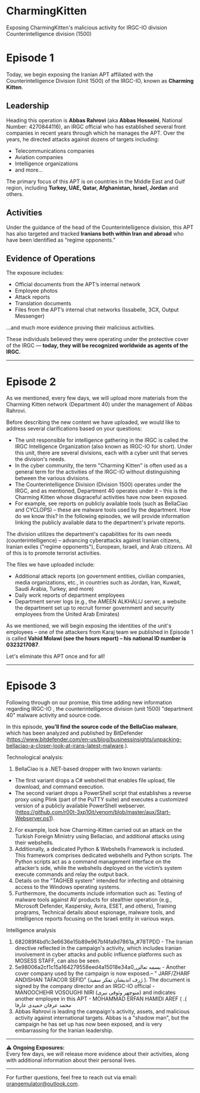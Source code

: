 # CharmingKitten
Exposing CharmingKitten's malicious activity for IRGC-IO division Counterintelligence division (1500)

# Episode 1
Today, we begin exposing the Iranian APT affiliated with the Counterintelligence Division (Unit 1500) of the IRGC-IO, known as **Charming Kitten**.

## Leadership  

Heading this operation is **Abbas Rahrovi** (aka **Abbas Hosseini**, National Number: 4270844116), an IRGC official who has established several front companies in recent years through which he manages the APT. Over the years, he directed attacks against dozens of targets including:

- Telecommunications companies  
- Aviation companies  
- Intelligence organizations
- and more...  

The primary focus of this APT is on countries in the Middle East and Gulf region, including **Turkey, UAE, Qatar, Afghanistan, Israel, Jordan** and others.

## Activities  

Under the guidance of the head of the Counterintelligence division, this APT has also targeted and tracked **Iranians both within Iran and abroad** who have been identified as “regime opponents.”

## Evidence of Operations  

The exposure includes:

- Official documents from the APT’s internal network  
- Employee photos
- Attack reports  
- Translation documents  
- Files from the APT’s internal chat networks (Issabelle, 3CX, Output Messenger)  

…and much more evidence proving their malicious activities.

These individuals believed they were operating under the protective cover of the IRGC — **today, they will be recognized worldwide as agents of the IRGC.**

---

# Episode 2

As we mentioned, every few days, we will upload more materials from the Charming Kitten network (Department 40) under the management of Abbas Rahrovi.

Before describing the new content we have uploaded, we would like to address several clarifications based on your questions:

- The unit responsible for intelligence gathering in the IRGC is called the IRGC Intelligence Organization (also known as IRGC-IO for short). Under this unit, there are several divisions, each with a cyber unit that serves the division's needs.
- In the cyber community, the term "Charming Kitten" is often used as a general term for the activities of the IRGC-IO without distinguishing between the various divisions.
- The Counterintelligence Division (Division 1500) operates under the IRGC, and as mentioned, Department 40 operates under it – this is the Charming Kitten whose disgraceful activities have now been exposed.
- For example, see reports on publicly available tools (such as BellaCiao and CYCLOPS) – these are malware tools used by the department. How do we know this? In the following episodes, we will provide information linking the publicly available data to the department's private reports.

The division utilizes the department's capabilities for its own needs (counterintelligence) – advancing cyberattacks against Iranian citizens, Iranian exiles ("regime opponents"), European, Israeli, and Arab citizens. All of this is to promote terrorist activities.

The files we have uploaded include:

- Additional attack reports (on government entities, civilian companies, media organizations, etc., in countries such as Jordan, Iran, Kuwait, Saudi Arabia, Turkey, and more)
- Daily work reports of department employees
- Department server logs (e.g., the AMEEN ALKHALIJ server, a website the department set up to recruit former government and security employees from the United Arab Emirates)

As we mentioned, we will begin exposing the identities of the unit's employees – one of the attackers from Karaj team we published in Episode 1 is called **Vahid Molawi (see the hours report) – his national ID number is 0323217087**.

Let's eliminate this APT once and for all!

---
# Episode 3
Following through on our promise, this time adding new information regarding IRGC-IO , the counterintelligence division (unit 1500) "department 40" malware activity and source code.

In this episode, **you’ll find the source code of the BellaCiao malware**, which has been analyzed and published by BitDefender (https://www.bitdefender.com/en-us/blog/businessinsights/unpacking-bellaciao-a-closer-look-at-irans-latest-malware.).

Technological analysis:
1.	BellaCiao is a .NET-based dropper with two known variants:
- The first variant drops a C# webshell that enables file upload, file download, and command execution.
- The second variant drops a PowerShell script that establishes a reverse proxy using Plink (part of the PuTTY suite) and executes a customized version of a publicly available PowerShell webserver. (https://github.com/r00t-3xp10it/venom/blob/master/aux/Start-Webserver.ps1).
2.	For example, look how Charming-Kitten carried out an attack on the Turkish Foreign Ministry using Bellaciao, and additional attacks using their webshells.
3.	Additionally, a dedicated Python & Webshells Framework is included. This framework comprises dedicated webshells and Python scripts. The Python scripts act as a command management interface on the attacker’s side, while the webshells deployed on the victim’s system execute commands and relay the output back.
4.	Details on the "TAGHEB system" intended for infecting and obtaining access to the Windows operating systems.
4.	Furthermore, the documents include information such as: Testing of malware tools against AV products for stealthier operation (e.g., Microsoft Defender, Kaspersky, Avira, ESET, and others), Training programs, Technical details about espionage, malware tools, and Intelligence reports focusing on the Israeli entity in various ways.

Intelligence analysis
1.	682089f4bd1c3e6636e15b89e967bf4fa9d7861a_#78TPDD - The Iranian directive reflected in the campaign's activity, which includes Iranian involvement in cyber attacks and public influence platforms such as MOSESS STAFF, can also be seen.
2.	5e98006a2cf1c15a164279558eed4a15018e34a0_بسمه تعالی - Another cover company used by the campaign is now exposed.– " JARF/ZHARF ANDISHAN TAFACOR SEFID" (ژرف انديشان تفكر سفيد ). The document is signed by the company director and an IRGC-IO official - MANOOCHEHR VOSOUGHI NIRI (منوچهر وثوقی نیری) and indicates another employee in this APT - MOHAMMAD ERFAN HAMIDI AREF (  .( محمد عرفان حمیدی عارفا
3.	Abbas Rahrovi is leading the campaign's activity, assets, and malicious activity
against international targets. Abbas is a "shadow man", but the campaign he has set up has now been exposed, and is very embarrassing for the Iranian leadership.

---
⚠️ **Ongoing Exposures:**  
Every few days, we will release more evidence about their activities, along with additional information about their personal lives.

---

For further questions, feel free to reach out via email: orangemulator@outlook.com.

